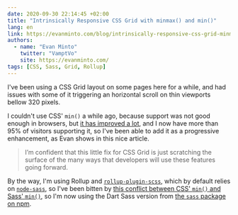 ```yaml
---
date: 2020-09-30 22:14:45 +02:00
title: "Intrinsically Responsive CSS Grid with minmax() and min()"
lang: en
link: https://evanminto.com/blog/intrinsically-responsive-css-grid-minmax-min/
authors:
  - name: "Evan Minto"
    twitter: "VamptVo"
    site: https://evanminto.com/
tags: [CSS, Sass, Grid, Rollup]
---
```


I've been using a CSS Grid layout on some pages here for a while, and had issues with some of it triggering an horizontal scroll on thin viewports bellow 320 pixels.

I couldn't use CSS' `min()` a while ago, because support was not good enough in browsers, but [it has improved a lot](https://caniuse.com/mdn-css_types_min), and I now have more than 95% of visitors supporting it, so I've been able to add it as a progressive enhancement, as Evan shows in this nice article.

> I’m confident that this little fix for CSS Grid is just scratching the surface of the many ways that developers will use these features going forward.

By the way, I'm using Rollup and [`rollup-plugin-scss`](https://www.npmjs.com/package/rollup-plugin-scss), which by default relies on [`node-sass`](https://www.npmjs.com/package/node-sass), so I've been bitten by [this conflict between CSS' `min()` and Sass' `min()`](https://probablerobot.net/2020/05/min-in-css-vs-min-in-libsass/), so I'm now using the Dart Sass version from [the `sass` package on npm](https://www.npmjs.com/package/sass).